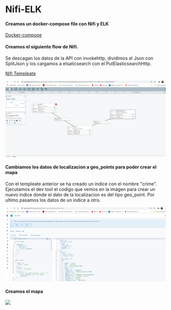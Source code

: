 # Nifi-ELK


#### Creamos un docker-compose file con Nifi y ELK

[Docker-compose](https://github.com/lggx/Nifi-ELK/blob/main/docker-compose.yml "Docker-compose")

#### Creamos el siguiente flow de Nifi. 
Se descagan los datos de la API con invokehttp, dividimos el Json con SplitJson y los cargamos a elsaticsearch con el PutElasticsearchHttp.

[Nifi Templeate](https://github.com/lggx/Nifi-ELK/blob/main/data311.xml "Nifi Templeate")

<img src="https://github.com/lggx/Nifi-ELK/blob/main/nifi.png" width="1000"/>

#### Cambiamos los datos de localizacion a geo_points para poder crear el mapa
Con el templeate anterior se ha creado un indice con el nombre "crime". Ejecutamos el dev tool el codigo que vemos en la imagen para crear un nuevo indice donde el dato de la localizacion es del tipo geo_point. 
Por ultimo pasamos los datos de un indice a otro. 

<img src="https://github.com/lggx/Nifi-ELK/blob/main/dev%20tools.png" width="1000"/>

#### Creamos el mapa

<img src="/main/mapa.png" width="1000"/>
